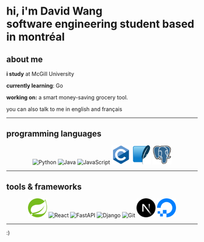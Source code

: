 <h1>hi, i'm David Wang <br/> software engineering student based in montréal
</h1>

## **about me**
**i study** at McGill University 

**currently learning**: Go

**working on:** a smart money-saving grocery tool.

you can also talk to me in english and français



---

## **programming languages**
<p align="center">
  <img src="https://cdn.jsdelivr.net/gh/devicons/devicon/icons/python/python-original.svg" alt="Python" width="50" height="50"/>
  <img src="https://cdn.jsdelivr.net/gh/devicons/devicon/icons/java/java-original.svg" alt="Java" width="50" height="50"/>
  <img src="https://cdn.jsdelivr.net/gh/devicons/devicon/icons/javascript/javascript-original.svg" alt="JavaScript" width="50" height="50"/>
  <img src="https://github.com/devicons/devicon/blob/master/icons/c/c-original.svg" alt="Python" width="50" height="50"/>
  <img src="https://github.com/devicons/devicon/blob/master/icons/sqlite/sqlite-original.svg" alt="Python" width="50" height="50"/>
  <img src="https://github.com/devicons/devicon/blob/master/icons/postgresql/postgresql-original.svg" alt="Python" width="50" height="50"/>

</p>

---

## **tools & frameworks**
<p align="center">
  <img src="https://github.com/devicons/devicon/blob/master/icons/spring/spring-original.svg" alt="Spring" width="50" height="50"/>
  <img src="https://cdn.jsdelivr.net/gh/devicons/devicon/icons/react/react-original.svg" alt="React" width="50" height="50"/>
  <img src="https://cdn.jsdelivr.net/gh/devicons/devicon/icons/fastapi/fastapi-original-wordmark.svg" alt="FastAPI" width="50" height="50"/>
  <img src="https://cdn.jsdelivr.net/gh/devicons/devicon/icons/django/django-plain.svg" alt="Django" width="50" height="50"/>
  <img src="https://cdn.jsdelivr.net/gh/devicons/devicon/icons/git/git-original.svg" alt="Git" width="50" height="50"/>
  <img src="https://github.com/devicons/devicon/blob/master/icons/nextjs/nextjs-original.svg" alt="Git" width="50" height="50"/>
  <img src="https://github.com/devicons/devicon/blob/master/icons/digitalocean/digitalocean-original.svg" alt="Git" width="50" height="50"/>
</p>

---

:)
 


